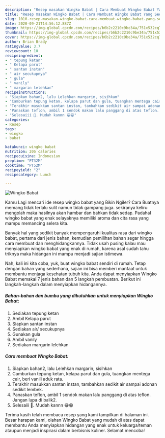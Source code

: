 ```yaml
---
description: "Resep masakan Wingko Babat | Cara Membuat Wingko Babat Yang Sedap"
title: "Resep masakan Wingko Babat | Cara Membuat Wingko Babat Yang Sedap"
slug: 1010-resep-masakan-wingko-babat-cara-membuat-wingko-babat-yang-sedap
date: 2020-09-21T14:56:12.887Z
image: https://img-global.cpcdn.com/recipes/b6b2c2210c9be34a/751x532cq70/wingko-babat-foto-resep-utama.jpg
thumbnail: https://img-global.cpcdn.com/recipes/b6b2c2210c9be34a/751x532cq70/wingko-babat-foto-resep-utama.jpg
cover: https://img-global.cpcdn.com/recipes/b6b2c2210c9be34a/751x532cq70/wingko-babat-foto-resep-utama.jpg
author: Brian Brady
ratingvalue: 3.7
reviewcount: 10
recipeingredient:
- " tepung ketan"
- " Kelapa parut"
- " santan instan"
- " air secukupnya"
- " gula"
- " vanily"
- " margarin lelehkan"
recipeinstructions:
- "Siapkan bahan2, lalu Lelehkan margarin, sisihkan"
- "Camburkan tepung ketan, kelapa parut dan gula, tuangkan mentega cair, beri vanili aduk rata."
- "Terakhir masukkan santan instan, tambahkan sedikit air sampai adonan sedikit lembek."
- "Panaskan teflon, ambil 1 sendok makan lalu panggang di atas teflon. Jangan lupa di balik2."
- "Selesaiii 🤩. Mudah kannn 😁😁"
categories:
- Resep
tags:
- wingko
- babat

katakunci: wingko babat 
nutrition: 206 calories
recipecuisine: Indonesian
preptime: "PT32M"
cooktime: "PT52M"
recipeyield: "2"
recipecategory: Lunch

---
```



![Wingko Babat](https://img-global.cpcdn.com/recipes/b6b2c2210c9be34a/751x532cq70/wingko-babat-foto-resep-utama.jpg)

Kamu Lagi mencari ide resep wingko babat yang Bikin Ngiler? Cara Buatnya memang tidak terlalu sulit namun tidak gampang juga. sekiranya keliru mengolah maka hasilnya akan hambar dan bahkan tidak sedap. Padahal wingko babat yang enak selayaknya memiliki aroma dan cita rasa yang mampu memancing selera kita.



Banyak hal yang sedikit banyak mempengaruhi kualitas rasa dari wingko babat, pertama dari jenis bahan, kemudian pemilihan bahan segar hingga cara membuat dan menghidangkannya. Tidak usah pusing kalau mau menyiapkan wingko babat yang enak di rumah, karena asal sudah tahu triknya maka hidangan ini mampu menjadi sajian istimewa.


Nah, kali ini kita coba, yuk, buat wingko babat sendiri di rumah. Tetap dengan bahan yang sederhana, sajian ini bisa memberi manfaat untuk membantu menjaga kesehatan tubuh kita. Anda dapat menyiapkan Wingko Babat memakai 7 jenis bahan dan 5 langkah pembuatan. Berikut ini langkah-langkah dalam menyiapkan hidangannya.

<!--inarticleads1-->

##### Bahan-bahan dan bumbu yang dibutuhkan untuk menyiapkan Wingko Babat:

1. Sediakan  tepung ketan
1. Ambil  Kelapa parut
1. Siapkan  santan instan
1. Sediakan  air/ secukupnya
1. Gunakan  gula
1. Ambil  vanily
1. Sediakan  margarin lelehkan




<!--inarticleads2-->

##### Cara membuat Wingko Babat:

1. Siapkan bahan2, lalu Lelehkan margarin, sisihkan
1. Camburkan tepung ketan, kelapa parut dan gula, tuangkan mentega cair, beri vanili aduk rata.
1. Terakhir masukkan santan instan, tambahkan sedikit air sampai adonan sedikit lembek.
1. Panaskan teflon, ambil 1 sendok makan lalu panggang di atas teflon. Jangan lupa di balik2.
1. Selesaiii 🤩. Mudah kannn 😁😁




Terima kasih telah membaca resep yang kami tampilkan di halaman ini. Besar harapan kami, olahan Wingko Babat yang mudah di atas dapat membantu Anda menyiapkan hidangan yang enak untuk keluarga/teman ataupun menjadi inspirasi dalam berbisnis kuliner. Selamat mencoba!
